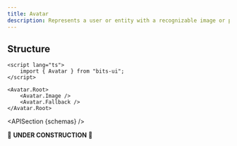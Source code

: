 ```yaml
---
title: Avatar
description: Represents a user or entity with a recognizable image or placeholder in UI elements.
---
```


<script>
	import { APISection, ComponentPreview, AvatarDemo } from '@/components'
	export let schemas;
</script>

<ComponentPreview name="avatar-demo" comp="Avatar">

<AvatarDemo slot="preview" />

</ComponentPreview>

## Structure

```svelte
<script lang="ts">
	import { Avatar } from "bits-ui";
</script>

<Avatar.Root>
	<Avatar.Image />
	<Avatar.Fallback />
</Avatar.Root>
```

<APISection {schemas} />

🚧 **UNDER CONSTRUCTION** 🚧
